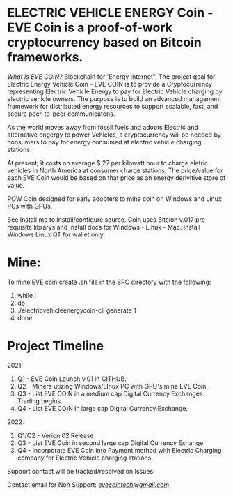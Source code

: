 # ELECTRIC VEHICLE ENERGY Coin - EVE Coin is a proof-of-work cryptocurrency based on Bitcoin frameworks.  

*What is EVE COIN?*
Blockchain for 'Energy Internet". The project goal for Electric Energy Vehicle Coin - EVE COIN is to provide a Cryptocurrency representing Electric Vehicle Energy to pay for Electric Vehicle charging by electric vehicle owners.  The purpose is to build an advanced management framework for distributed energy resources to support scalable, fast, and secure peer-to-peer communicatons.

As the world moves away from fossil fuels and adopts Electric and alternative engergy to power Vehicles, a cryptocurrency will be needed by consumers to pay for energy consumed at electric vehicle charging stations.

At present, it costs on average $.27 per kilowatt hour to charge eletric vehicles in North America at consumer charge stations. The price/value for each EVE Coin would be based on that price as an energy derivitive store of value. 



POW Coin designed for early adopters to mine coin on Windows and Linux PCs with GPUs.

See Install.md to install/configure source. Coin uses Bitcion v.017 pre-requisite librarys and install docs for Windows - Linux - Mac.
Install Windows Linux QT for wallet only.

# Mine: 
To mine EVE coin create .sh file in the SRC directory with the following:

1. while :
2. do
3. ./electricvehicleenergycoin-cli generate 1
4. done


# Project Timeline

2021:
1. Q1 - EVE Coin Launch v.01 in GITHUB.
2. Q2 - Miners utizing Windows/LInux PC with GPU's mine EVE Coin.
3. Q3 - List EVE COIN in a medium cap Digital Currency Exchanges. Trading begins. 
4. Q4 - List EVE COIN in large cap Digital Currency Exchange. 

2022: 
1. Q1/Q2 - Verion.02 Release
2. Q3 - List EVE Coin in second large cap Digital Currency Exhange.
3. Q4 - Incorporate EVE Coin into Payment method with Electric Charging company for Electric Vehicle charging stations.

Support contact will be tracked/resolved on Issues.

Contact email for Non Support: *evecointech@gmail.com*
